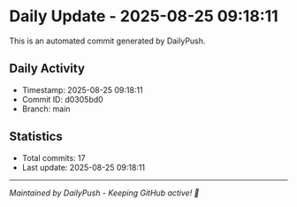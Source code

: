 # Daily Update - 2025-08-25 09:18:11

This is an automated commit generated by DailyPush.

## Daily Activity
- Timestamp: 2025-08-25 09:18:11
- Commit ID: d0305bd0
- Branch: main

## Statistics
- Total commits: 17
- Last update: 2025-08-25 09:18:11

---
*Maintained by DailyPush - Keeping GitHub active! 🚀*
